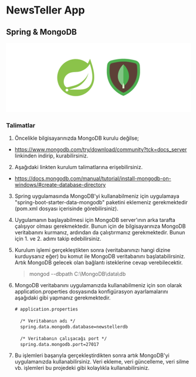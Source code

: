 # NewsTeller App

## Spring & MongoDB

![](spring-mongodb.png)

### Talimatlar

1. Öncelikle bilgisayarınızda MongoDB kurulu değilse;

* https://www.mongodb.com/try/download/community?tck=docs_server
  linkinden indirip, kurabilirsiniz.

2. Aşağıdaki linkten kurulum talimatlarına erişebilirsiniz.

* https://docs.mongodb.com/manual/tutorial/install-mongodb-on-windows/#create-database-directory

3. Spring uygulamasında MongoDB'yi kullanabilmeniz için uygulamaya "spring-boot-starter-data-mongodb" paketini eklemeniz
   gerekmektedir (pom.xml dosyası içerisinde görebilirsiniz).
4. Uygulamanın başlayabilmesi için MongoDB server'ının arka tarafta çalışıyor olması gerekmektedir. Bunun için de
   bilgisayarınıza MongoDB veritabanını kurmanız, ardından da çalıştırmanız gerekmektedir. Bunun için 1. ve 2. adımı
   takip edebilirsiniz.


5. Kurulum işlemi gerçekleştikten sonra (veritabanınızı hangi dizine kurduysanız eğer) bu komut ile MongoDB veritabanını
   başlatabilirsiniz. Artık MongoDB gelecek olan bağlantı isteklerine cevap verebilecektir.
   > mongod --dbpath C:\MongoDB\data\db
6. MongoDB veritabanını uygulamanızda kullanabilmeniz için son olarak application.properties dosyasında konfigürasyon
   ayarlamalarını aşağıdaki gibi yapmanız gerekmektedir.
    ```
    # application.properties
      
      /* Veritabanın adı */
      spring.data.mongodb.database=newstellerdb
      
      /* Veritabanın çalışacağı port */
      spring.data.mongodb.port=27017
    ```
7. Bu işlemleri başarıyla gerçekleştirdikten sonra artık MongoDB'yi uygulamanızda kullanabilirsiniz. Veri ekleme, veri
   güncelleme, veri silme vb. işlemleri bu projedeki gibi kolaylıkla kullanabilirsiniz.
